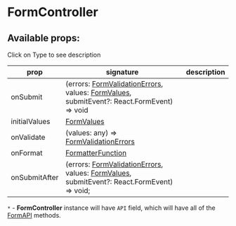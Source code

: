 # FormController

## Available props:
<p class="category">Click on Type to see description</p>

| prop          | signature | description |
| ------------- | --- | --- |
| onSubmit      | (errors: [FormValidationErrors][FormValidationErrors], values: [FormValues][FormValues], submitEvent?: React.FormEvent<any>) => void |
| initialValues | [FormValues][FormValues] |
| onValidate    | (values: any) => [FormValidationErrors][FormValidationErrors] |
| onFormat      | [FormatterFunction][FormatterFunction] |
| onSubmitAfter | (errors: [FormValidationErrors][FormValidationErrors], values: [FormValues][FormValues], submitEvent?: React.FormEvent<any>) => void; |

`*` - **FormController** instance will have `API` field, which will have all of the [FormAPI][FormAPI] methods.

[FormatterFunction]: /types/FormatterFunction
[FormValidationErrors]: /types/FormValidationErrors
[FormValues]: /types/FormValues
[FormAPI]: /types/FormAPI
